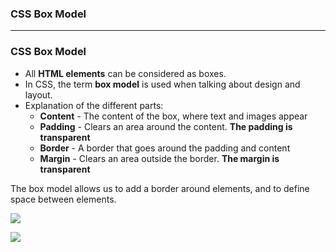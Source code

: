 ### CSS Box Model

-----------------------------------------------------------------------

### CSS Box Model

* All **HTML elements** can be considered as boxes. 
* In CSS, the term **box model** is used when talking about design and layout.
* Explanation of the different parts:
    * **Content** - The content of the box, where text and images appear
    * **Padding** - Clears an area around the content. **The padding is transparent**
    * **Border** - A border that goes around the padding and content
    * **Margin** - Clears an area outside the border. **The margin is transparent**

The box model allows us to add a border around elements, and to define space between elements. 

![](https://github.com/leminhtuan2015/Today-I-Learn/blob/master/frontend/CSS/css_box_model.png)

![](https://github.com/leminhtuan2015/Today-I-Learn/blob/master/frontend/CSS/css_box_model_1.png)

